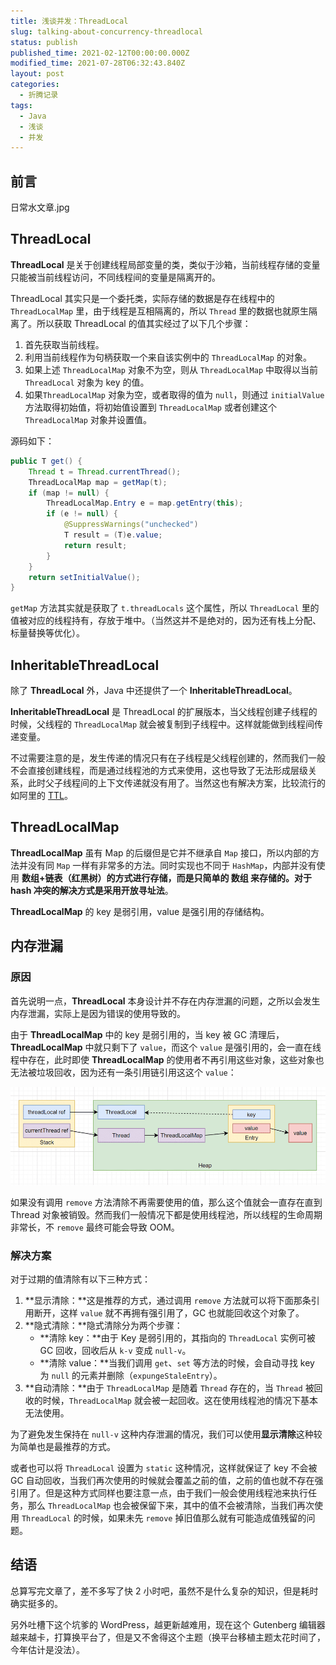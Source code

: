 ```yaml
---
title: 浅谈并发：ThreadLocal
slug: talking-about-concurrency-threadlocal
status: publish
published_time: 2021-02-12T00:00:00.000Z
modified_time: 2021-07-28T06:32:43.840Z
layout: post
categories:
  - 折腾记录
tags:
  - Java
  - 浅谈
  - 并发
---
```


## 前言

日常水文章.jpg

## ThreadLocal

**ThreadLocal** 是关于创建线程局部变量的类，类似于沙箱，当前线程存储的变量只能被当前线程访问，不同线程间的变量是隔离开的。

ThreadLocal 其实只是一个委托类，实际存储的数据是存在线程中的 `ThreadLocalMap` 里，由于线程是互相隔离的，所以 `Thread` 里的数据也就原生隔离了。所以获取 ThreadLocal 的值其实经过了以下几个步骤：

1. 首先获取当前线程。
2. 利用当前线程作为句柄获取一个来自该实例中的 `ThreadLocalMap` 的对象。
3. 如果上述 `ThreadLocalMap` 对象不为空，则从 `ThreadLocalMap` 中取得以当前 `ThreadLocal` 对象为 key 的值。
4. 如果`ThreadLocalMap` 对象为空，或者取得的值为 `null`，则通过 `initialValue` 方法取得初始值，将初始值设置到 `ThreadLocalMap` 或者创建这个 `ThreadLocalMap` 对象并设置值。

源码如下：

```java
public T get() {
    Thread t = Thread.currentThread();
    ThreadLocalMap map = getMap(t);
    if (map != null) {
        ThreadLocalMap.Entry e = map.getEntry(this);
        if (e != null) {
            @SuppressWarnings("unchecked")
            T result = (T)e.value;
            return result;
        }
    }
    return setInitialValue();
}
```

`getMap` 方法其实就是获取了 `t.threadLocals` 这个属性，所以 `ThreadLocal` 里的值被对应的线程持有，存放于堆中。（当然这并不是绝对的，因为还有栈上分配、标量替换等优化）。

## InheritableThreadLocal

除了 **ThreadLocal** 外，Java 中还提供了一个 **InheritableThreadLocal**。

**InheritableThreadLocal** 是 ThreadLocal 的扩展版本，当父线程创建子线程的时候，父线程的 `ThreadLocalMap` 就会被复制到子线程中。这样就能做到线程间传递变量。

不过需要注意的是，发生传递的情况只有在子线程是父线程创建的，然而我们一般不会直接创建线程，而是通过线程池的方式来使用，这也导致了无法形成层级关系，此时父子线程间的上下文传递就没有用了。当然这也有解决方案，比较流行的如阿里的 [TTL](https://github.com/alibaba/transmittable-thread-local)。

## ThreadLocalMap

**ThreadLocalMap** 虽有 Map 的后缀但是它并不继承自 `Map` 接口，所以内部的方法并没有同 `Map` 一样有非常多的方法。同时实现也不同于 `HashMap`，内部并没有使用 **数组+链表（红黑树）**的方式进行存储，而是只简单的 **数组** 来存储的。对于 hash 冲突的解决方式是采用**开放寻址法**。

**ThreadLocalMap** 的 key 是弱引用，value 是强引用的存储结构。

## 内存泄漏

### 原因

首先说明一点，**ThreadLocal** 本身设计并不存在内存泄漏的问题，之所以会发生内存泄漏，实际上是因为错误的使用导致的。

由于 **ThreadLocalMap** 中的 key 是弱引用的，当 key 被 GC 清理后，**ThreadLocalMap** 中就只剩下了 `value`，而这个 `value` 是强引用的，会一直在线程中存在，此时即使 **ThreadLocalMap** 的使用者不再引用这些对象，这些对象也无法被垃圾回收，因为还有一条引用链引用这这个 `value`：

![](images/f5c22dd3-3df1-468a-bdc3-54f1c99dd2b9.jpg)

如果没有调用 `remove` 方法清除不再需要使用的值，那么这个值就会一直存在直到 Thread 对象被销毁。然而我们一般情况下都是使用线程池，所以线程的生命周期非常长，不 `remove` 最终可能会导致 OOM。

### 解决方案

对于过期的值清除有以下三种方式：

1. **显示清除：**这是推荐的方式，通过调用 `remove` 方法就可以将下面那条引用断开，这样 `value` 就不再拥有强引用了，GC 也就能回收这个对象了。
2. **隐式清除：**隐式清除分为两个步骤：
   - **清除 key：**由于 Key 是弱引用的，其指向的 `ThreadLocal` 实例可被 GC 回收，回收后从 `k-v` 变成 `null-v`。
   - **清除 value：**当我们调用 `get`、`set` 等方法的时候，会自动寻找 key 为 `null` 的元素并删除（`expungeStaleEntry`）。
3. **自动清除：**由于 `ThreadLocalMap` 是随着 `Thread` 存在的，当 `Thread` 被回收的时候，`ThreadLocalMap` 就会被一起回收。这在使用线程池的情况下基本无法使用。

为了避免发生保持在 `null-v` 这种内存泄漏的情况，我们可以使用**显示清除**这种较为简单也是最推荐的方式。

或者也可以将 `ThreadLocal` 设置为 `static` 这种情况，这样就保证了 key 不会被 GC 自动回收，当我们再次使用的时候就会覆盖之前的值，之前的值也就不存在强引用了。但是这种方式同样也要注意一点，由于我们一般会使用线程池来执行任务，那么 `ThreadLocalMap` 也会被保留下来，其中的值不会被清除，当我们再次使用 `ThreadLocal` 的时候，如果未先 `remove` 掉旧值那么就有可能造成值残留的问题。

## 结语

总算写完文章了，差不多写了快 2 小时吧，虽然不是什么复杂的知识，但是耗时确实挺多的。

另外吐槽下这个坑爹的 WordPress，越更新越难用，现在这个 Gutenberg 编辑器越来越卡，打算换平台了，但是又不舍得这个主题（换平台移植主题太花时间了，今年估计是没法）。

